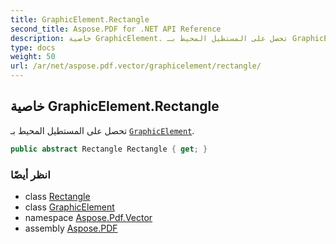 ```yaml
---
title: GraphicElement.Rectangle
second_title: Aspose.PDF for .NET API Reference
description: خاصية GraphicElement. تحصل على المستطيل المحيط بـ GraphicElement
type: docs
weight: 50
url: /ar/net/aspose.pdf.vector/graphicelement/rectangle/
---
```

## خاصية GraphicElement.Rectangle

تحصل على المستطيل المحيط بـ [`GraphicElement`](../).

```csharp
public abstract Rectangle Rectangle { get; }
```

### انظر أيضًا

* class [Rectangle](../../../aspose.pdf/rectangle/)
* class [GraphicElement](../)
* namespace [Aspose.Pdf.Vector](../../../aspose.pdf.vector/)
* assembly [Aspose.PDF](../../../)